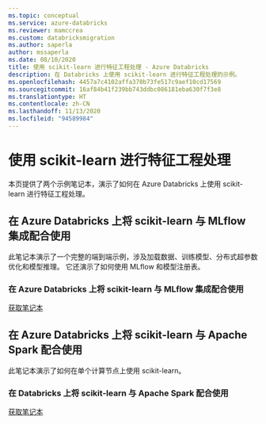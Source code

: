 ```yaml
---
ms.topic: conceptual
ms.service: azure-databricks
ms.reviewer: mamccrea
ms.custom: databricksmigration
ms.author: saperla
author: mssaperla
ms.date: 08/10/2020
title: 使用 scikit-learn 进行特征工程处理 - Azure Databricks
description: 在 Databricks 上使用 scikit-learn 进行特征工程处理的示例。
ms.openlocfilehash: 4457a7c4102affa370b73fe517c9aef10cd17569
ms.sourcegitcommit: 16af84b41f239bb743ddbc086181eba630f7f3e8
ms.translationtype: HT
ms.contentlocale: zh-CN
ms.lasthandoff: 11/13/2020
ms.locfileid: "94589984"
---
```

# <a name="feature-engineering-with-scikit-learn"></a>使用 scikit-learn 进行特征工程处理

本页提供了两个示例笔记本，演示了如何在 Azure Databricks 上使用 scikit-learn 进行特征工程处理。

## <a name="use-scikit-learn-with-mlflow-integration-on-azure-databricks"></a>在 Azure Databricks 上将 scikit-learn 与 MLflow 集成配合使用

此笔记本演示了一个完整的端到端示例，涉及加载数据、训练模型、分布式超参数优化和模型推理。 它还演示了如何使用 MLflow 和模型注册表。

### <a name="use-scikit-learn-with-mlflow-integration-on-azure-databricks"></a>在 Azure Databricks 上将 scikit-learn 与 MLflow 集成配合使用

[获取笔记本](../../../_static/notebooks/mlflow/mlflow-end-to-end-example-azure.html)

## <a name="use-scikit-learn-with-apache-spark-on-azure-databricks"></a>在 Azure Databricks 上将 scikit-learn 与 Apache Spark 配合使用

此笔记本演示了如何在单个计算节点上使用 scikit-learn。

### <a name="use-scikit-learn-with-apache-spark-on-databricks"></a>在 Databricks 上将 scikit-learn 与 Apache Spark 配合使用

[获取笔记本](../../../_static/notebooks/scikit-learn.html)